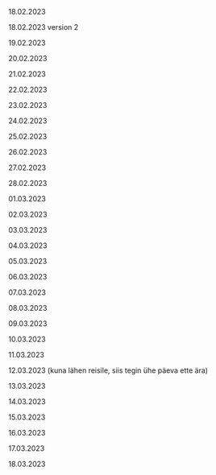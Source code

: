 18.02.2023

18.02.2023 version 2

19.02.2023

20.02.2023

21.02.2023

22.02.2023

23.02.2023

24.02.2023

25.02.2023

26.02.2023

27.02.2023

28.02.2023

01.03.2023

02.03.2023

03.03.2023

04.03.2023

05.03.2023

06.03.2023

07.03.2023

08.03.2023

09.03.2023

10.03.2023

11.03.2023

12.03.2023 (kuna lähen reisile, siis tegin ühe päeva ette ära)

13.03.2023

14.03.2023

15.03.2023

16.03.2023

17.03.2023

18.03.2023